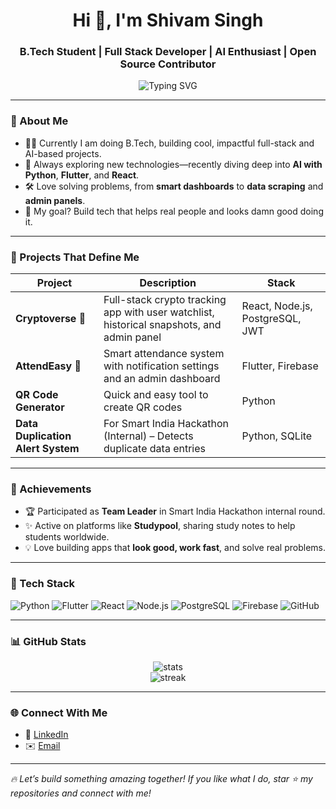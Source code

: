 <h1 align="center">Hi 👋, I'm Shivam Singh</h1>
<h3 align="center">B.Tech Student | Full Stack Developer | AI Enthusiast | Open Source Contributor</h3>

<p align="center">
  <img src="https://readme-typing-svg.demolab.com?font=Fira+Code&weight=500&pause=1000&center=true&vCenter=true&width=435&lines=Flutter+%F0%9F%93%B1+%7C+Python+%F0%9F%90%8D+%7C+SQL+%F0%9F%A7%A0+%7C+AI+Lover+%F0%9F%A4%96" alt="Typing SVG" />
</p>


---

### 🚀 About Me
- 👨‍💻 Currently I am doing B.Tech, building cool, impactful full-stack and AI-based projects.
- 🌱 Always exploring new technologies—recently diving deep into **AI with Python**, **Flutter**, and **React**.
- 🛠️ Love solving problems, from **smart dashboards** to **data scraping** and **admin panels**.
- 🎯 My goal? Build tech that helps real people and looks damn good doing it.

---

### 🧠 Projects That Define Me
| Project | Description | Stack |
|--------|-------------|--------|
| **Cryptoverse** 🔐 | Full-stack crypto tracking app with user watchlist, historical snapshots, and admin panel | React, Node.js, PostgreSQL, JWT |
| **AttendEasy** 📅 | Smart attendance system with notification settings and an admin dashboard | Flutter, Firebase |
| **QR Code Generator** | Quick and easy tool to create QR codes | Python |
| **Data Duplication Alert System** | For Smart India Hackathon (Internal) – Detects duplicate data entries | Python, SQLite |

---

### 🌟 Achievements
- 🏆 Participated as **Team Leader** in Smart India Hackathon internal round.
- ✨ Active on platforms like **Studypool**, sharing study notes to help students worldwide.
- 💡 Love building apps that **look good, work fast**, and solve real problems.

---

### 🧰 Tech Stack
![Python](https://img.shields.io/badge/Python-3776AB?style=for-the-badge&logo=python&logoColor=white)
![Flutter](https://img.shields.io/badge/Flutter-02569B?style=for-the-badge&logo=flutter&logoColor=white)
![React](https://img.shields.io/badge/React-20232A?style=for-the-badge&logo=react&logoColor=61DAFB)
![Node.js](https://img.shields.io/badge/Node.js-339933?style=for-the-badge&logo=nodedotjs&logoColor=white)
![PostgreSQL](https://img.shields.io/badge/PostgreSQL-316192?style=for-the-badge&logo=postgresql&logoColor=white)
![Firebase](https://img.shields.io/badge/Firebase-ffca28?style=for-the-badge&logo=firebase&logoColor=black)
![GitHub](https://img.shields.io/badge/GitHub-181717?style=for-the-badge&logo=github)

---

### 📊 GitHub Stats

<p align="center">
  <img src="https://github-readme-stats.vercel.app/api?username=Shivam123-code&show_icons=true&theme=radical" alt="stats" />
  <br />
  <img src="https://github-readme-streak-stats.herokuapp.com/?user=Shivam123-code&theme=radical" alt="streak" />
</p>

---

### 🌐 Connect With Me
- 💼 [LinkedIn](https://www.linkedin.com/in/shivam-singh-a160b424/)
- ✉️ [Email](mailto:shivambabu179@gmail.com)

---

_🔥 Let’s build something amazing together! If you like what I do, star ⭐ my repositories and connect with me!_
